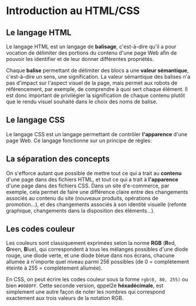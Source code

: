 # Introduction au HTML/CSS

## Le langage HTML

Le langage HTML est un langage de **balisage**, c'est-à-dire qu'il a pour vocation de délimiter des portions du contenu d'une page Web afin de pouvoir les identifier et de leur donner différentes propriétés.

Chaque **balise** permettant de délimiter des blocs a une **valeur sémantique**, c'est-à-dire un sens, une signification. La valeur sémantique des balises n'a pas d'impact sur l'aspect visuel de la page, mais permet aux robots de référencement, par exemple, de comprendre à quoi sert chaque élément. Il est donc important de privilégier la signification de chaque contenu plutôt que le rendu visuel souhaité dans le choix des noms de balise.

## Le langage CSS

Le langage CSS est un langage permettant de contrôler **l'apparence** d'une page Web. Ce langage fonctionne sur un principe de règles:

## La séparation des concepts

On s'efforce autant que possible de mettre tout ce qui a trait au **contenu** d'une page dans des fichiers HTML, et tout ce qui a trait à **l'apparence** d'une page dans des fichiers CSS. Dans un site d'e-commerce, par exemple, cela permet de faire une différence claire entre des changements associés au contenu du site (nouveaux produits, opérations de promotion…), et des changements associés à son identité visuelle (refonte graphique, changements dans la disposition des éléments…).

## Les codes couleur

Les couleurs sont classiquement exprimées selon la norme **RGB** (**R**ed, **G**reen, **B**lue), qui correspondent à tous les mélanges possibles d'une diode rouge, une diode verte, et une diode bleue dans nos écrans, chacune allumée à n'importe quel niveau parmi 256 possibles (de 0 = complètement éteinte à 255 = complètement allumée).

En CSS, on peut écrire les codes couleur sous la forme `rgb(0, 80, 255)` ou bien `#0080FF`. Cette seconde version, qppel2e **héxadécimale**, est simplement une autre façon de noter les nombres qui correspond exactement aux trois valeurs de la notation RGB.
